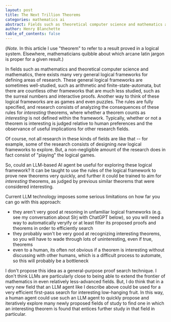 ```yaml
---
layout: post
title: The Next Trillion Theorems
categories: mathematics ai
abstract: Fields such as theoretical computer science and mathematics are game-like and full of low-hanging fruit of unclear value. Could recently-developed AI technology harvest a bounty?
author: Henry Blanchette
table_of_contents: false
---
```


(_Note._ In this article I use "theorem" to refer to a result proved in a logical system. Elsewhere, mathematicians quibble about which arcane latin jargon is proper for a given result.)

In fields such as mathematics and theoretical computer science and mathematics, there exists many very general logical frameworks for defining areas of research. These general logical frameworks are sometimes well-studied, such as arithmetic and finite-state-automata, but there are countless other frameworks that are much less studied, such as the surreal numbers and interactive proofs. Another way to think of these logical frameworks are as games and even puzzles. The rules are fully specified, and research consists of analyzing the consequences of these rules for _interesting_ theorems, where whether a theorem counts as _interesting_ is not defined within the framework. Typically, whether or not a theorem is interesting is judged relative to human preferences and the observance of useful implications for other research fields.

Of course, not all research in these kinds of fields are like that -- for example, some of the research consists of designing _new_ logical frameworks to explore. But, a non-negligible amount of the research does in fact consist of "playing" the logical games. 

So, could an LLM-based AI agent be useful for exploring these logical framework? It can be taught to use the rules of the logical framework to prove new theorems very quickly, and further it could be trained to aim for _interesting_ theorems, as judged by previous similar theorems that were considered interesting.

Current LLM technology imposes some serious limitations on how far you can go with this approach:
- they aren't very good at resoning in unfamiliar logical frameworks (e.g. see my conversation about Slrj with ChatGPT below), so you will need a way to automatically veryify or at least filter its proposed proofs and theorems in order to efficiently search
- they probably won't be very good at recognizing interesting theorems, so you will have to wade through lots of uninteresting, even if true, theorems
- even to a human, its often not obvious if a theorem is interesting without discussing with other humans, which is a difficult process to automate, so this will probably be a bottleneck

<script src="https://gist.github.com/Riib11/9b0fba1f4119d4a026abb8ff69bfe121.js"></script>

I don't propose this idea as a general-purpose proof search technique. I don't think LLMs are particularly close to being able to extend the frontier of mathematics in even relatively less-advanced fields. But, I do think that in a very new field that an LLM agent like I describe above could be used for a very efficient first-pass search for interesting low-hanging fruit. In this way, a human agent could use such an LLM agent to quickly propose and iteratively explore many newly proposed fields of study to find one in which an interesting theorem is found that entices further study in that field in particular.
